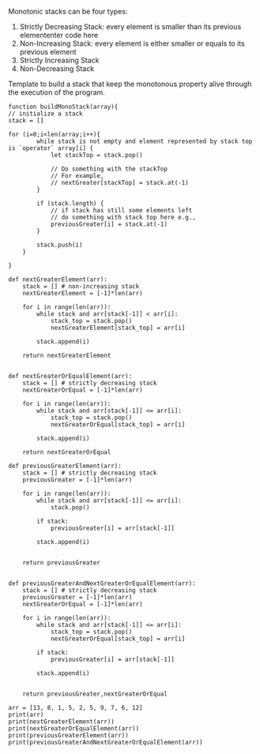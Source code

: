 Monotonic stacks can be four types:

1. Strictly Decreasing Stack: every element is smaller than its previous elemententer code here
2. Non-Increasing Stack: every element is either smaller or equals to its previous element
3. Strictly Increasing Stack
4. Non-Decreasing Stack


Template to build a stack that keep the monotonous property alive through the execution of the program.
```
function buildMonoStack(array){
// initialize a stack
stack = []

for (i=0;i<len(array;i++){
		while stack is not empty and element represented by stack top is `operator` array[i] {
			let stackTop = stack.pop()
			
			// Do something with the stackTop
			// For example,
			// nextGreater[stackTop] = stack.at(-1)
		}
		
		if (stack.length) {
			// if stack has still some elements left
			// do something with stack top here e.g.,
			previousGreater[i] = stack.at(-1)
		}

		stack.push(i)
	}

}

```

```
def nextGreaterElement(arr):
    stack = [] # non-increasing stack
    nextGreaterElement = [-1]*len(arr)
    
    for i in range(len(arr)):
        while stack and arr[stack[-1]] < arr[i]:
            stack_top = stack.pop()
            nextGreaterElement[stack_top] = arr[i]
        
        stack.append(i)
    
    return nextGreaterElement


def nextGreaterOrEqualElement(arr):
    stack = [] # strictly decreasing stack
    nextGreaterOrEqual = [-1]*len(arr)
    
    for i in range(len(arr)):
        while stack and arr[stack[-1]] <= arr[i]:
            stack_top = stack.pop()
            nextGreaterOrEqual[stack_top] = arr[i]
        
        stack.append(i)
    
    return nextGreaterOrEqual
            
def previousGreaterElement(arr):
    stack = [] # strictly decreasing stack
    previousGreater = [-1]*len(arr)
    
    for i in range(len(arr)):
        while stack and arr[stack[-1]] <= arr[i]:
            stack.pop()
        
        if stack:
            previousGreater[i] = arr[stack[-1]]
            
        stack.append(i)
        
    
    return previousGreater
        
    
def previousGreaterAndNextGreaterOrEqualElement(arr):
    stack = [] # strictly decreasing stack
    previousGreater = [-1]*len(arr)
    nextGreaterOrEqual = [-1]*len(arr)
    
    for i in range(len(arr)):
        while stack and arr[stack[-1]] <= arr[i]:
            stack_top = stack.pop()
            nextGreaterOrEqual[stack_top] = arr[i]
        
        if stack:
            previousGreater[i] = arr[stack[-1]]
            
        stack.append(i)
        
    
    return previousGreater,nextGreaterOrEqual
        
arr = [13, 8, 1, 5, 2, 5, 9, 7, 6, 12]
print(arr)
print(nextGreaterElement(arr))
print(nextGreaterOrEqualElement(arr))
print(previousGreaterElement(arr))
print(previousGreaterAndNextGreaterOrEqualElement(arr))
            
```
<!--stackedit_data:
eyJoaXN0b3J5IjpbLTEyMzMwMDQ2NTYsNTY5MDMxMjMzLC00NT
EyNzgwMzQsLTE3OTcxMTY2ODEsNDQwOTIwNTg1XX0=
-->